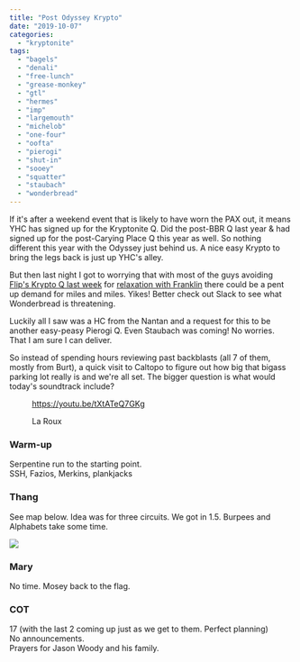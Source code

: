 ```yaml
---
title: "Post Odyssey Krypto"
date: "2019-10-07"
categories: 
  - "kryptonite"
tags: 
  - "bagels"
  - "denali"
  - "free-lunch"
  - "grease-monkey"
  - "gtl"
  - "hermes"
  - "imp"
  - "largemouth"
  - "michelob"
  - "one-four"
  - "oofta"
  - "pierogi"
  - "shut-in"
  - "sooey"
  - "squatter"
  - "staubach"
  - "wonderbread"
---
```


If it's after a weekend event that is likely to have worn the PAX out, it means YHC has signed up for the Kryptonite Q. Did the post-BBR Q last year & had signed up for the post-Carying Place Q this year as well. So nothing different this year with the Odyssey just behind us. A nice easy Krypto to bring the legs back is just up YHC's alley.

But then last night I got to worrying that with most of the guys avoiding [Flip's Krypto Q last week](https://f3carpex.com/2019/09/30/whats-your-kryptonite-part-ii/) for [relaxation with Franklin](https://f3carpex.com/2019/10/03/franklinaversary-5th-edition/) there could be a pent up demand for miles and miles. Yikes! Better check out Slack to see what Wonderbread is threatening.

Luckily all I saw was a HC from the Nantan and a request for this to be another easy-peasy Pierogi Q. Even Staubach was coming! No worries. That I am sure I can deliver.

So instead of spending hours reviewing past backblasts (all 7 of them, mostly from Burt), a quick visit to Caltopo to figure out how big that bigass parking lot really is and we're all set. The bigger question is what would today's soundtrack include?

<figure>

https://youtu.be/tXtATeQ7GKg

<figcaption>

La Roux

</figcaption>



</figure>

### Warm-up

Serpentine run to the starting point.  
SSH, Fazios, Merkins, plankjacks

### Thang

See map below. Idea was for three circuits. We got in 1.5. Burpees and Alphabets take some time.

![](https://i1.wp.com/f3carpex.com/wp-content/uploads/2019/10/Krypto.png?fit=800%2C417&ssl=1)

### Mary

No time. Mosey back to the flag.

### COT

17 (with the last 2 coming up just as we get to them. Perfect planning)  
No announcements.  
Prayers for Jason Woody and his family.

